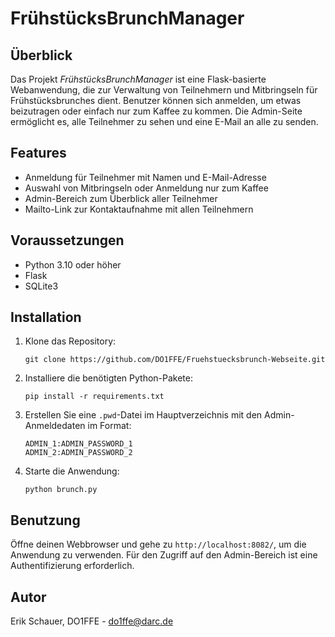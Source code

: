 # FrühstücksBrunchManager

## Überblick
Das Projekt *FrühstücksBrunchManager* ist eine Flask-basierte Webanwendung, die zur Verwaltung von Teilnehmern und Mitbringseln für Frühstücksbrunches dient. Benutzer können sich anmelden, um etwas beizutragen oder einfach nur zum Kaffee zu kommen. Die Admin-Seite ermöglicht es, alle Teilnehmer zu sehen und eine E-Mail an alle zu senden.

## Features
- Anmeldung für Teilnehmer mit Namen und E-Mail-Adresse
- Auswahl von Mitbringseln oder Anmeldung nur zum Kaffee
- Admin-Bereich zum Überblick aller Teilnehmer
- Mailto-Link zur Kontaktaufnahme mit allen Teilnehmern

## Voraussetzungen
- Python 3.10 oder höher
- Flask
- SQLite3

## Installation
1. Klone das Repository:
   ```
   git clone https://github.com/DO1FFE/Fruehstuecksbrunch-Webseite.git
   ```
2. Installiere die benötigten Python-Pakete:
   ```
   pip install -r requirements.txt
   ```
3. Erstellen Sie eine `.pwd`-Datei im Hauptverzeichnis mit den Admin-Anmeldedaten im Format:
   ```
   ADMIN_1:ADMIN_PASSWORD_1
   ADMIN_2:ADMIN_PASSWORD_2
   ```
4. Starte die Anwendung:
   ```
   python brunch.py
   ```

## Benutzung
Öffne deinen Webbrowser und gehe zu `http://localhost:8082/`, um die Anwendung zu verwenden. Für den Zugriff auf den Admin-Bereich ist eine Authentifizierung erforderlich.

## Autor
Erik Schauer, DO1FFE - do1ffe@darc.de
